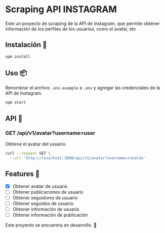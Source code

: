 # Scraping API INSTAGRAM

Este un proyecto de scraping de la API de Instagram, que permite obtener información de los perfiles de los usuarios, como el avatar, etc

## Instalación 🚀

```bash
npm install
```

## Uso 📦

Renombrar el archivo `.env.example` a `.env` y agregar las credenciales de la API de Instagram.

```bash
npm start
```

## API 📖

### GET /api/v1/avatar?username=user

Obtiene el avatar del usuario.

```bash
curl --request GET \
  --url 'http://localhost:3000/api/v1/avatar?username=ronaldo'

```

## Features 📌

- [x] Obtener avatar de usuario
- [ ] Obtener publicaciones de usuario
- [ ] Obtener seguidores de usuario
- [ ] Obtener seguidos de usuario
- [ ] Obtener información de usuario
- [ ] Obtener información de publicación

Este proyecto se encuentra en desarrollo. 🚧
